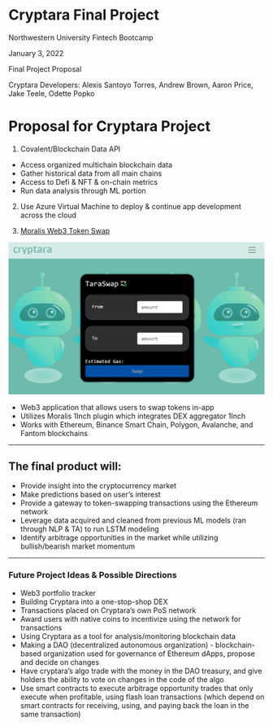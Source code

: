 # Cryptara Final Project
Northwestern University Fintech Bootcamp

January 3, 2022

Final Project Proposal

Cryptara Developers: Alexis Santoyo Torres, Andrew Brown, Aaron Price, Jake Teele, Odette Popko



# Proposal for Cryptara Project 
1)  Covalent/Blockchain Data API
- Access organized multichain blockchain data
- Gather historical data from all main chains
- Access to Defi & NFT & on-chain metrics
- Run data analysis through ML portion 
2) Use Azure Virtual Machine to deploy & continue app development across the cloud

3) [Moralis Web3 Token Swap](https://ast-xxi.github.io/Cryptara_FinalProject/)

![TaraSwap](/photos/TaraSwapPreview.PNG)
- Web3 application that allows users to swap tokens in-app
- Utilizes Moralis 1Inch plugin which integrates DEX aggregator 1Inch
- Works with Ethereum, Binance Smart Chain, Polygon, Avalanche, and Fantom blockchains
---
## The final product will:
- Provide insight into the cryptocurrency market
- Make predictions based on user’s interest
- Provide a gateway to token-swapping transactions using the Ethereum network
- Leverage data acquired and cleaned from previous ML models (ran through NLP & TA) to run LSTM modeling
- Identify arbitrage opportunities in the market while utilizing bullish/bearish market momentum

---

### Future Project Ideas & Possible Directions
- Web3 portfolio tracker
- Building Cryptara into a one-stop-shop DEX
- Transactions placed on Cryptara’s own PoS network
- Award users with native coins to incentivize using the network for transactions
- Using Cryptara as a tool for analysis/monitoring blockchain data
- Making a DAO (decentralized autonomous organization) - blockchain-based organization used for governance of Ethereum dApps, propose and decide on changes
- Have cryptara’s algo trade with the money in the DAO treasury, and give holders the ability to vote on changes in the code of the algo
- Use smart contracts to execute arbitrage opportunity trades that only execute when profitable, using flash loan transactions (which depend on smart contracts for receiving, using, and paying back the loan in the same transaction)
